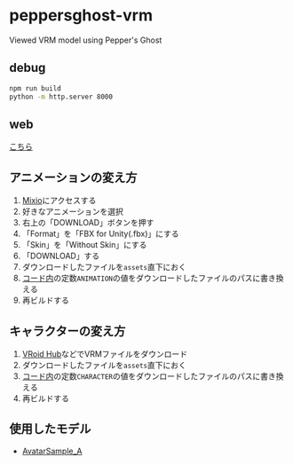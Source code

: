 # peppersghost-vrm

Viewed VRM model using Pepper's Ghost

## debug
```bash
npm run build
python -m http.server 8000
```

## web
[こちら](https://suzukidaishi.github.io/peppersghost-vrm/)

## アニメーションの変え方
1. [Mixio](https://www.mixamo.com/#/?page=1&type=Motion%2CMotionPack)にアクセスする
2. 好きなアニメーションを選択
3. 右上の「DOWNLOAD」ボタンを押す
4. 「Format」を「FBX for Unity(.fbx)」にする
5. 「Skin」を「Without Skin」にする
6. 「DOWNLOAD」する
7. ダウンロードしたファイルを`assets`直下におく
8. [コード内](./src/index.ts)の定数`ANIMATION`の値をダウンロードしたファイルのパスに書き換える
9. 再ビルドする

## キャラクターの変え方
1. [VRoid Hub](https://hub.vroid.com/)などでVRMファイルをダウンロード
2. ダウンロードしたファイルを`assets`直下におく
3. [コード内](./src/index.ts)の定数`CHARACTER`の値をダウンロードしたファイルのパスに書き換える
4. 再ビルドする

## 使用したモデル
- [AvatarSample_A](https://hub.vroid.com/characters/2843975675147313744/models/5644550979324015604)